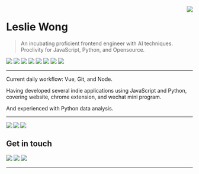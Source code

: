 <div>
<img align="right" src="https://github-readme-stats.vercel.app/api?username=Leslie-Wong-H&show_icons=true&hide_border=true&icon_color=586069&title_color=a0a9af">
</div>

# Leslie Wong

> An incubating proficient frontend engineer with AI techniques. Proclivity for JavaScript, Python, and Opensource.

![](https://img.shields.io/badge/-JavaScript-F3CF01?style=flat-square&logo=JavaScript&logoColor=fff)
![](https://img.shields.io/badge/-CSS3-254BDD?style=flat-square&logo=CSS3&labelColor=254BDD)
![](https://img.shields.io/badge/-HTML5-e34f26?style=flat-square&logo=HTML5&logoColor=fff)
![](https://img.shields.io/badge/-Node.js-8BBF3D?style=flat-square&logo=Node.js&logoColor=fff)
![](https://img.shields.io/badge/-VSCode-24A4EB?style=flat-square&logo=Visual%20Studio%20Code&logoColor=fff)
![](https://img.shields.io/badge/-Python-3872A3?style=flat-square&logo=Python&logoColor=fff)
![](https://img.shields.io/badge/-PyCharm-339933?style=flat-square&logo=PyCharm&logoColor=fff)
![](https://img.shields.io/badge/-Jupyter-007ACC?style=flat-square&logo=Jupyter&logoColor=orange)

---

Current daily workflow: Vue, Git, and Node.

Having developed several indie applications using JavaScript and Python, covering website, chrome extension, and wechat mini program.

And experienced with Python data analysis.

---

<a href="https://github.com/Leslie-Wong-H/game_of_life">
  <img align="left" src="https://github-readme-stats.vercel.app/api/pin/?username=Leslie-Wong-H&repo=game_of_life&show_owner=true"/>
</a>

<a href="https://github.com/Leslie-Wong-H/BoostPic">
  <img align="left" src="https://github-readme-stats.vercel.app/api/pin/?username=Leslie-Wong-H&repo=BoostPic&show_owner=true"/>
</a>

<a href="#"><img align="center" src="https://via.placeholder.com/800x1.png/fff/fff"></a>

## Get in touch

[![](https://img.shields.io/badge/-@LeslieWongH1-1ca0f1?style=flat-square&labelColor=1ca0f1&logo=twitter&logoColor=white)](https://twitter.com/LeslieWongH1)
[![](https://img.shields.io/badge/-@79917148leslie-3f4441?style=flat-square&logo=Gmail&logoColor=2ca5e0)](mailto:79917148leslie@gmail.com)
[![](https://img.shields.io/badge/-https://lesliewong.cn-0e83cd?style=flat-square&logo=Blogger&logoColor=fff)](https://lesliewong.cn)

---
